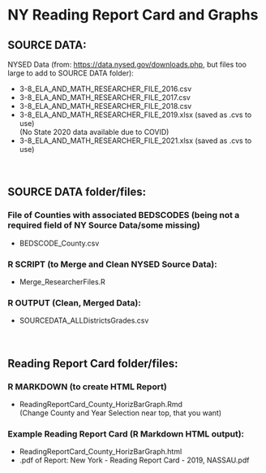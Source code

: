 # NY Reading Report Card and Graphs  
## SOURCE DATA:
NYSED Data (from: https://data.nysed.gov/downloads.php, but files too large to add to SOURCE DATA folder):
- 3-8_ELA_AND_MATH_RESEARCHER_FILE_2016.csv  
- 3-8_ELA_AND_MATH_RESEARCHER_FILE_2017.csv  
- 3-8_ELA_AND_MATH_RESEARCHER_FILE_2018.csv  
- 3-8_ELA_AND_MATH_RESEARCHER_FILE_2019.xlsx  (saved as .cvs to use)  
(No State 2020 data available due to COVID)  
- 3-8_ELA_AND_MATH_RESEARCHER_FILE_2021.xlsx  (saved as .cvs to use)  
<br></br>

## SOURCE DATA folder/files:
### File of Counties with associated BEDSCODES (being not a required field of NY Source Data/some missing)  
- BEDSCODE_County.csv  

### R SCRIPT (to Merge and Clean NYSED Source Data):  
- Merge_ResearcherFiles.R  

### R OUTPUT (Clean, Merged Data):  
- SOURCEDATA_ALLDistrictsGrades.csv  
<br></br>

## Reading Report Card folder/files:

### R MARKDOWN (to create HTML Report)
- ReadingReportCard_County_HorizBarGraph.Rmd  
(Change County and Year Selection near top, that you want)

### Example Reading Report Card (R Markdown HTML output):
- ReadingReportCard_County_HorizBarGraph.html
- .pdf of Report: New York - Reading Report Card - 2019, NASSAU.pdf
